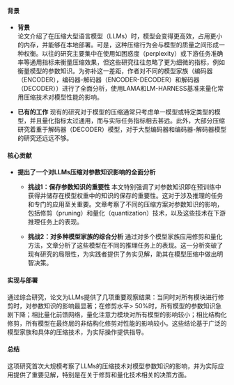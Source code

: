 #### 背景
- **背景**       
    论文介绍了在压缩大型语言模型（LLMs）时，模型会变得更高效，占用更小的内存，并能够在本地部署。可是，这种压缩行为会与模型的质量之间形成一种权衡。以往的研究主要集中在使用如困惑度（perplexity）或下游任务准确率等通用指标来衡量压缩效果，但这些研究往往忽略了更为细微的指标，例如衡量模型的参数知识。为弥补这一差距，作者对不同的模型家族（编码器（ENCODER），编码器-解码器（ENCODER-DECODER）和解码器（DECODER））进行了全面分析，使用LAMA和LM-HARNESS基准来量化常用压缩技术对模型性能的影响。

- **已有的工作**
    现有的研究对于模型的压缩通常只考虑单一模型或特定类型的模型，并且量化指标太过通用，而与实际任务指标相去甚远。此外，大部分压缩研究着重于解码器（DECODER）模型，对于大型编码器和编码器-解码器模型的研究还远远不够。

#### 核心贡献
- **提出了一个对LLMs压缩对参数知识影响的全面分析**
    - **挑战1：保存参数知识的重要性**
        本文特别强调了对参数知识即在预训练中获得并储存在模型权重中的知识的保存的重要性。这对于涉及推理的任务和专门的应用至关重要。文章考察了不同的压缩方案对参数知识的影响，包括修剪（pruning）和量化（quantization）技术，以及这些技术在下游推理任务上的表现。

    - **挑战2：对多种模型家族的综合分析**
        通过对多个模型家族应用修剪和量化方法，文章分析了这些模型在不同的推理任务上的表现。这一分析突破了现有研究的局限性，为实践者提供了务实见解，助其在模型压缩中做出明智决策。

#### 实现与部署
通过综合研究，论文为LLMs提供了几项重要观察结果：当同时对所有模块进行修剪时，对参数知识的影响最显著；在修剪水平> 50%时，所有模型的参数知识急剧下降；相比量化前馈网络，量化注意力模块对所有模型的影响较小；相比结构化修剪，所有模型在最终层的非结构化修剪对性能的影响较小。这些结论基于广泛的模型家族和具体的压缩技术，为实际操作提供指导。

#### 总结
这项研究首次大规模考察了LLMs的压缩技术对模型参数知识的影响，并为实际应用提供了重要见解，特别是在关于修剪和量化技术相关的决策方面。